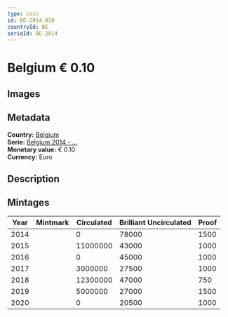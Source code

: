 ```yaml
---
type: coin
id: BE-2014-010
countryId: BE
serieId: BE-2014
---
```


# Belgium € 0.10

## Images


## Metadata

**Country:** [Belgium](../index.md)\
**Serie:** [Belgium 2014 - ...](index.md)\
**Monetary value:** € 0.10\
**Currency:** Euro

## Description


## Mintages

| Year | Mintmark | Circulated | Brilliant Uncirculated | Proof |
| ---- | -------- | ---------- | ---------------------- | ----- |
| 2014 |  | 0| 78000 | 1500 |
| 2015 |  | 11000000| 43000 | 1000 |
| 2016 |  | 0| 45000 | 1000 |
| 2017 |  | 3000000| 27500 | 1000 |
| 2018 |  | 12300000| 47000 | 750 |
| 2019 |  | 5000000| 27000 | 1500 |
| 2020 |  | 0| 20500 | 1000 |
